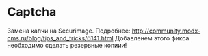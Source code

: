 Captcha
=========
Замена капчи на Securimage. Подробнее: http://community.modx-cms.ru/blog/tips_and_tricks/6141.html
Добавленем этого фикса необходимо сделать резервные копиии!